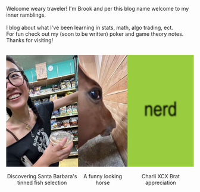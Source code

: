 Welcome weary traveler! I'm Brook and per this blog name welcome to my inner ramblings. <br />
<br />
I blog about what I've been learning in stats, math, algo trading, ect. <br />
For fun check out my (soon to be written) poker and game theory notes. <br />
Thanks for visiting! <br />
<br />
<div style="display: flex; justify-content: space-between;">
  <div style="text-align: center;">
    <img src="https://github.com/brookchuang1111/brookchuang1111.github.io/raw/main/images/tinned_fish11.jpg" style="width: 100%; height: 300px; object-fit: cover; object-position: top;">
    <p>Discovering Santa Barbara's tinned fish selection</p>
  </div>
  <div style="text-align: center;">
    <img src="https://github.com/brookchuang1111/brookchuang1111.github.io/raw/main/images/weird_horse.jpg" style="width: 100%; height: 300px; object-fit: cover;">
    <p>A funny looking horse</p>
  </div>
  <div style="text-align: center;">
    <img src="https://github.com/brookchuang1111/brookchuang1111.github.io/raw/main/images/charliexcx_nerd.jpg" style="width: 100%; height: 300px; object-fit: cover;">
    <p>Charli XCX Brat appreciation</p>
  </div>
</div>
